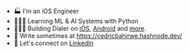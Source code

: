 - 🏭 I'm an iOS Engineer
- 👨🏽‍💻 Learning ML & AI Systems with Python
- 👷🏽‍♂️ Building Dialer on [iOS](https://apps.apple.com/ke/app/dial-it/id1591756747), [Android](https://github.com/cedricbahirwe/dialer-android) and [more](https://cedricbahirwe.github.io).
- 📝 Write sometimes at https://cedricbahirwe.hashnode.dev/
- 🔗 Let's connect on [LinkedIn](https://www.linkedin.com/in/cedricbahirwe)

